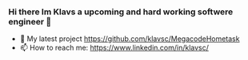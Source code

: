 ### Hi there Im Klavs a upcoming and hard working softwere engineer 👋


- 🔭 My latest project https://github.com/klavsc/MegacodeHometask
- 📫 How to reach me: https://www.linkedin.com/in/klavsc/

